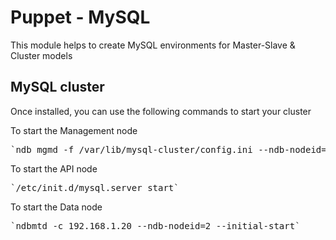 Puppet - MySQL
==============

This module helps to create MySQL environments for Master-Slave & Cluster models

MySQL cluster
-------------
Once installed, you can use the following commands to start your cluster

To start the Management node
<pre>
`ndb_mgmd -f /var/lib/mysql-cluster/config.ini --ndb-nodeid=1`</pre>

To start the API node
<pre>
`/etc/init.d/mysql.server start`</pre>

To start the Data node
<pre>
`ndbmtd -c 192.168.1.20 --ndb-nodeid=2 --initial-start`</pre>
